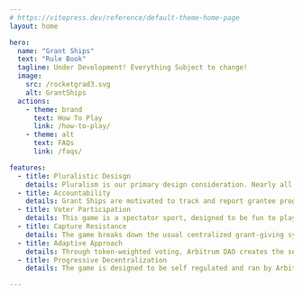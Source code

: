 ```yaml
---
# https://vitepress.dev/reference/default-theme-home-page
layout: home

hero:
  name: "Grant Ships"
  text: "Rule Book"
  tagline: Under Development! Everything Subject to change!
  image:
    src: /rocketgrad3.svg
    alt: GrantShips
  actions:
    - theme: brand
      text: How To Play
      link: /how-to-play/
    - theme: alt
      text: FAQs
      link: /faqs/

features:
  - title: Pluralistic Desisgn
    details: Pluralism is our primary design consideration. Nearly all of the coordination, creativity, and decision-making is left up to the individual Grant Ships.
  - title: Accountability
    details: Grant Ships are motivated to track and report grantee progress, while grantees are encouraged to show results and progress for additional future funding.
  - title: Voter Participation
    details: This game is a spectator sport, designed to be fun to play and watch. This is necessary to ensure the ecosystem stays involved and provides the right incentives and signals.
  - title: Capture Resistance
    details: The game breaks down the usual centralized grant-giving system, spreading authority and accountability across Grant Ships, Facilitators, and voters, ensuring mutual oversight.
  - title: Adaptive Approach
    details: Through token-weighted voting, Arbitrum DAO creates the selective pressure that forces Grant Ships to evolve. As Arbitrum evolves, so will its grants program.
  - title: Progressive Decentralization
    details: The game is designed to be self regulated and ran by Arbitrum DAO as the seasons progress.

---
```


